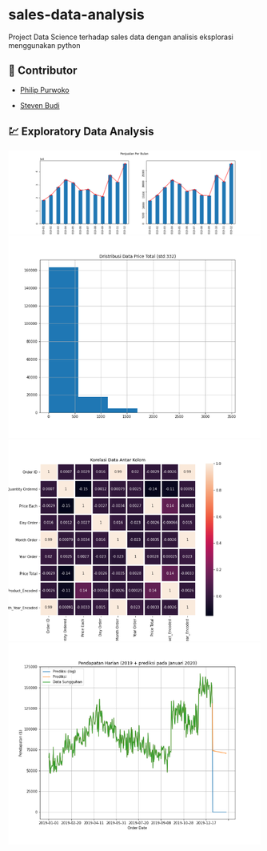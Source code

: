 # sales-data-analysis
Project Data Science terhadap sales data dengan analisis eksplorasi menggunakan python

## :man: Contributor
* <a href="https://Github.com/PhilipPurwoko">Philip Purwoko</a>

* <a href="https://github.com/StevenBudi">Steven Budi</a>

## :chart: Exploratory Data Analysis

<p align="center">
  <img src="Output/Grafik%20Penjualan%20Per%20Bulan.png">
  <img src="Output/Histogram%20Price%20Total.png">
  <img src="Output/Korelasi%20Data.png">
  <img src="Output/Prediksi%20Pendapatan.png">
</p>
